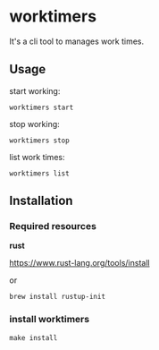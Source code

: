 # worktimers
It's a cli tool to manages work times.

## Usage
start working: 
```shell
worktimers start
```

stop working: 
```shell
worktimers stop
```

list work times:
```shell
worktimers list
```

## Installation
### Required resources
**rust**

https://www.rust-lang.org/tools/install

or 

```shell
brew install rustup-init
```

### install worktimers
```shell
make install
```
